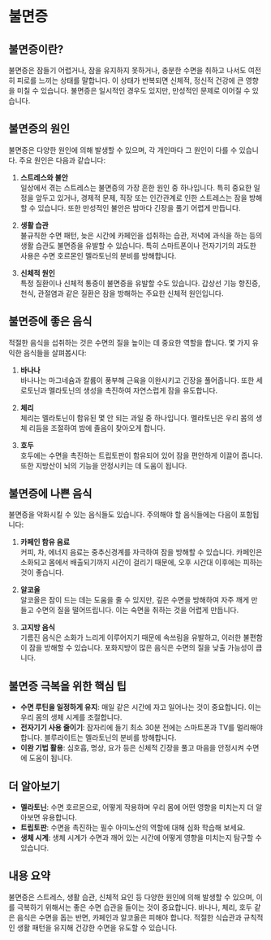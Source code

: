 # 불면증

## 불면증이란?

불면증은 잠들기 어렵거나, 잠을 유지하지 못하거나, 충분한 수면을 취하고 나서도 여전히 피로를 느끼는 상태를 말합니다. 이 상태가 반복되면 신체적, 정신적 건강에 큰 영향을 미칠 수 있습니다. 불면증은 일시적인 경우도 있지만, 만성적인 문제로 이어질 수 있습니다.

## 불면증의 원인

불면증은 다양한 원인에 의해 발생할 수 있으며, 각 개인마다 그 원인이 다를 수 있습니다. 주요 원인은 다음과 같습니다:

1. **스트레스와 불안**  
   일상에서 겪는 스트레스는 불면증의 가장 흔한 원인 중 하나입니다. 특히 중요한 일정을 앞두고 있거나, 경제적 문제, 직장 또는 인간관계로 인한 스트레스는 잠을 방해할 수 있습니다. 또한 만성적인 불안은 밤마다 긴장을 풀기 어렵게 만듭니다.

2. **생활 습관**  
   불규칙한 수면 패턴, 늦은 시간에 카페인을 섭취하는 습관, 저녁에 과식을 하는 등의 생활 습관도 불면증을 유발할 수 있습니다. 특히 스마트폰이나 전자기기의 과도한 사용은 수면 호르몬인 멜라토닌의 분비를 방해합니다.

3. **신체적 원인**  
   특정 질환이나 신체적 통증이 불면증을 유발할 수도 있습니다. 갑상선 기능 항진증, 천식, 관절염과 같은 질환은 잠을 방해하는 주요한 신체적 원인입니다.

## 불면증에 좋은 음식

적절한 음식을 섭취하는 것은 수면의 질을 높이는 데 중요한 역할을 합니다. 몇 가지 유익한 음식들을 살펴봅시다:

1. **바나나**  
   바나나는 마그네슘과 칼륨이 풍부해 근육을 이완시키고 긴장을 풀어줍니다. 또한 세로토닌과 멜라토닌의 생성을 촉진하여 자연스럽게 잠을 유도합니다.

2. **체리**  
   체리는 멜라토닌이 함유된 몇 안 되는 과일 중 하나입니다. 멜라토닌은 우리 몸의 생체 리듬을 조절하여 밤에 졸음이 찾아오게 합니다.

3. **호두**  
   호두에는 수면을 촉진하는 트립토판이 함유되어 있어 잠을 편안하게 이끌어 줍니다. 또한 지방산이 뇌의 기능을 안정시키는 데 도움이 됩니다.

## 불면증에 나쁜 음식

불면증을 악화시킬 수 있는 음식들도 있습니다. 주의해야 할 음식들에는 다음이 포함됩니다:

1. **카페인 함유 음료**  
   커피, 차, 에너지 음료는 중추신경계를 자극하여 잠을 방해할 수 있습니다. 카페인은 소화되고 몸에서 배출되기까지 시간이 걸리기 때문에, 오후 시간대 이후에는 피하는 것이 좋습니다.

2. **알코올**  
   알코올은 잠이 드는 데는 도움을 줄 수 있지만, 깊은 수면을 방해하여 자주 깨게 만들고 수면의 질을 떨어뜨립니다. 이는 숙면을 취하는 것을 어렵게 만듭니다.

3. **고지방 음식**  
   기름진 음식은 소화가 느리게 이루어지기 때문에 속쓰림을 유발하고, 이러한 불편함이 잠을 방해할 수 있습니다. 포화지방이 많은 음식은 수면의 질을 낮출 가능성이 큽니다.

## 불면증 극복을 위한 핵심 팁

- **수면 루틴을 일정하게 유지**: 매일 같은 시간에 자고 일어나는 것이 중요합니다. 이는 우리 몸의 생체 시계를 조절합니다.
- **전자기기 사용 줄이기**: 잠자리에 들기 최소 30분 전에는 스마트폰과 TV를 멀리해야 합니다. 블루라이트는 멜라토닌의 분비를 방해합니다.
- **이완 기법 활용**: 심호흡, 명상, 요가 등은 신체적 긴장을 풀고 마음을 안정시켜 수면에 도움이 됩니다.

## 더 알아보기

- **멜라토닌**: 수면 호르몬으로, 어떻게 작용하며 우리 몸에 어떤 영향을 미치는지 더 알아보면 유용합니다.
- **트립토판**: 수면을 촉진하는 필수 아미노산의 역할에 대해 심화 학습해 보세요.
- **생체 시계**: 생체 시계가 수면과 깨어 있는 시간에 어떻게 영향을 미치는지 탐구할 수 있습니다.

## 내용 요약

불면증은 스트레스, 생활 습관, 신체적 요인 등 다양한 원인에 의해 발생할 수 있으며, 이를 극복하기 위해서는 좋은 수면 습관을 들이는 것이 중요합니다. 바나나, 체리, 호두 같은 음식은 수면을 돕는 반면, 카페인과 알코올은 피해야 합니다. 적절한 식습관과 규칙적인 생활 패턴을 유지해 건강한 수면을 유도할 수 있습니다.